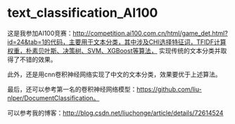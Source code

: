 # text_classification_AI100
这是我参加AI100竞赛：http://competition.ai100.com.cn/html/game_det.html?id=24&tab=1的代码，主要用于文本分类，其中涉及CHI选择特征词，TFIDF计算权重，朴素贝叶斯、决策树、SVM、XGBoost等算法，
实现传统的文本分类并取得了不错的效果。

此外，还是用cnn卷积神经网络实现了中文的文本分类，效果要优于上述算法。

最后，还可以参考第一名的卷积神经网络模型：https://github.com/liu-nlper/DocumentClassification。

可以参考我的博客：http://blog.csdn.net/liuchonge/article/details/72614524
